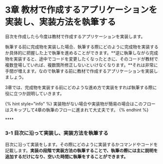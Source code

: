 # 3章 教材で作成するアプリケーションを実装し、実装方法を執筆する

目次を作成したら今度は教材で作成するアプリケーションを実装します。

執筆する前に完成物を実装した場合、執筆する際にどのように完成物を実装するか具体的に把握した上で執筆を進めることができます。**逆に執筆しながら完成物を実装すると、途中でコードを変更したくなったときに、そのコードが教材で複数登場していれば、複数箇所修正しないといけなくなります。**それは非常に手間が増えます。なので執筆する前に教材で作成するアプリケーションを実装しましょう。

3章では、完成物を実装する前にどのような進め方で実装をすれば執筆する際に役に立つか説明していきます。

{% hint style="info" %}
実装物がない場合や実装物が簡易の場合はこのフローはスキップして4章の執筆のフローに進まれて大丈夫です。
{% endhint %}

\*\*\*\*

### **3-1 目次に沿って実装し、実装方法を執筆する**

目次に沿って実装をします。その際にどのように実装するかコマンドやコードを記載します。**実装の段階で実装方法の執筆することで、執筆の際には主に説明を追加するだけになり、空いた時間に執筆をすることができます。**

